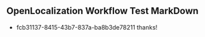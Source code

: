 ## OpenLocalization Workflow Test MarkDown
* fcb31137-8415-43b7-837a-ba8b3de78211 
thanks!<!--HONumber=Mar16_HO4-->
